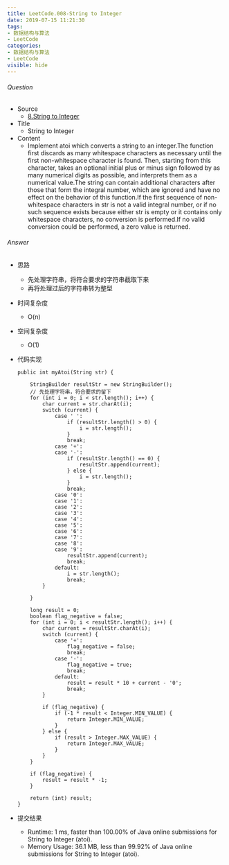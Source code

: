 ```yaml
---
title: LeetCode.008-String to Integer
date: 2019-07-15 11:21:30
tags:
- 数据结构与算法
- LeetCode
categories:
- 数据结构与算法
- LeetCode
visible: hide
---
```

###### Question
- Source
	- [8.String to Integer](https://leetcode.com/problems/string-to-integer-atoi/)
- Title
	-  String to Integer 
- Content 
	- Implement atoi which converts a string to an integer.The function first discards as many whitespace characters as necessary until the first non-whitespace character is found. Then, starting from this character, takes an optional initial plus or minus sign followed by as many numerical digits as possible, and interprets them as a numerical value.The string can contain additional characters after those that form the integral number, which are ignored and have no effect on the behavior of this function.If the first sequence of non-whitespace characters in str is not a valid integral number, or if no such sequence exists because either str is empty or it contains only whitespace characters, no conversion is performed.If no valid conversion could be performed, a zero value is returned.
<!--more-->

###### Answer
- 思路
    - 先处理字符串，将符合要求的字符串截取下来
    - 再将处理过后的字符串转为整型
- 时间复杂度
    - O(n)
- 空间复杂度
    - O(1)
- 代码实现
    
    ```
    public int myAtoi(String str) {

        StringBuilder resultStr = new StringBuilder();
        // 先处理字符串，符合要求的留下
        for (int i = 0; i < str.length(); i++) {
            char current = str.charAt(i);
            switch (current) {
                case ' ':
                    if (resultStr.length() > 0) {
                        i = str.length();
                    }
                    break;
                case '+':
                case '-':
                    if (resultStr.length() == 0) {
                        resultStr.append(current);
                    } else {
                        i = str.length();
                    }
                    break;
                case '0':
                case '1':
                case '2':
                case '3':
                case '4':
                case '5':
                case '6':
                case '7':
                case '8':
                case '9':
                    resultStr.append(current);
                    break;
                default:
                    i = str.length();
                    break;
            }

        }

        long result = 0;
        boolean flag_negative = false;
        for (int i = 0; i < resultStr.length(); i++) {
            char current = resultStr.charAt(i);
            switch (current) {
                case '+':
                    flag_negative = false;
                    break;
                case '-':
                    flag_negative = true;
                    break;
                default:
                    result = result * 10 + current - '0';
                    break;
            }

            if (flag_negative) {
                if (-1 * result < Integer.MIN_VALUE) {
                    return Integer.MIN_VALUE;
                }
            } else {
                if (result > Integer.MAX_VALUE) {
                    return Integer.MAX_VALUE;
                }
            }
        }

        if (flag_negative) {
            result = result * -1;
        }

        return (int) result;
    }
    ```
- 提交结果
    -  Runtime: 1 ms, faster than 100.00% of Java online submissions for String to Integer (atoi).
	- Memory Usage: 36.1 MB, less than 99.92% of Java online submissions for String to Integer (atoi).
